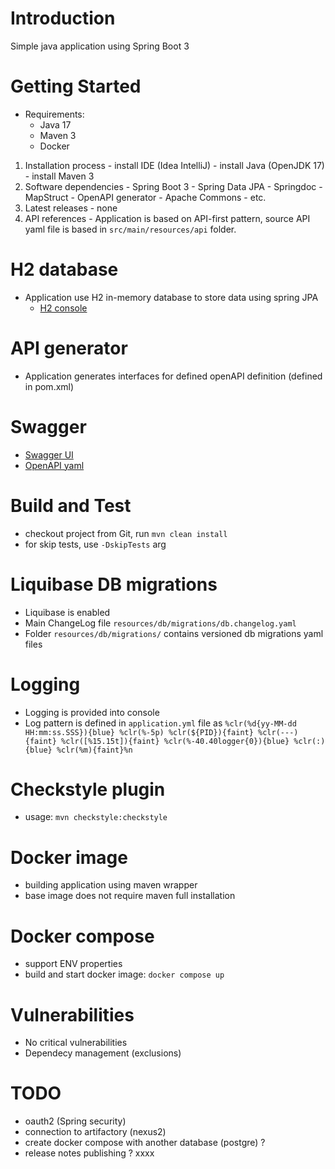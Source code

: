 # Introduction 
Simple java application using Spring Boot 3

# Getting Started
- Requirements:
  - Java 17
  - Maven 3
  - Docker

1.	Installation process
        - install IDE (Idea IntelliJ)
        - install Java (OpenJDK 17)
        - install Maven 3
2.	Software dependencies
        - Spring Boot 3
        - Spring Data JPA
        - Springdoc
        - MapStruct
        - OpenAPI generator
        - Apache Commons
        - etc.
3.	Latest releases
        - none
4.	API references
        - Application is based on API-first pattern, source API yaml file is based in `src/main/resources/api` folder.

# H2 database
- Application use H2 in-memory database to store data using spring JPA
  - [H2 console](http://localhost:8090/h2-ui)

# API generator
- Application generates interfaces for defined openAPI definition (defined in pom.xml)

# Swagger
- [Swagger UI](http://localhost:8090/swagger-ui/index.html#/)
- [OpenAPI yaml](http://localhost:8090/v3/api-docs.yaml)

# Build and Test
- checkout project from Git, run `mvn clean install`
- for skip tests, use `-DskipTests` arg

# Liquibase DB migrations
- Liquibase is enabled
- Main ChangeLog file `resources/db/migrations/db.changelog.yaml`
- Folder `resources/db/migrations/` contains versioned db migrations yaml files

# Logging
- Logging is provided into console
- Log pattern is defined in `application.yml` file as `%clr(%d{yy-MM-dd HH:mm:ss.SSS}){blue} %clr(%-5p) %clr(${PID}){faint} %clr(---){faint} %clr([%15.15t]){faint} %clr(%-40.40logger{0}){blue} %clr(:){blue} %clr(%m){faint}%n`

# Checkstyle plugin
- usage: `mvn checkstyle:checkstyle`

# Docker image
- building application using maven wrapper
- base image does not require maven full installation

# Docker compose
- support ENV properties
- build and start docker image: `docker compose up`

# Vulnerabilities
- No critical vulnerabilities
- Dependecy management (exclusions)

# TODO
- oauth2 (Spring security)
- connection to artifactory (nexus2)
- create docker compose with another database (postgre) ?
- release notes publishing ? xxxx